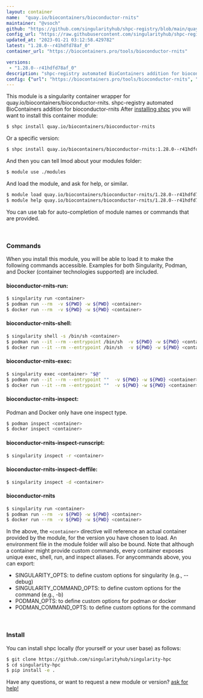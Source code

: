 ```yaml
---
layout: container
name:  "quay.io/biocontainers/bioconductor-rnits"
maintainer: "@vsoch"
github: "https://github.com/singularityhub/shpc-registry/blob/main/quay.io/biocontainers/bioconductor-rnits/container.yaml"
config_url: "https://raw.githubusercontent.com/singularityhub/shpc-registry/main/quay.io/biocontainers/bioconductor-rnits/container.yaml"
updated_at: "2023-01-21 03:12:58.429782"
latest: "1.28.0--r41hdfd78af_0"
container_url: "https://biocontainers.pro/tools/bioconductor-rnits"

versions:
 - "1.28.0--r41hdfd78af_0"
description: "shpc-registry automated BioContainers addition for bioconductor-rnits"
config: {"url": "https://biocontainers.pro/tools/bioconductor-rnits", "maintainer": "@vsoch", "description": "shpc-registry automated BioContainers addition for bioconductor-rnits", "latest": {"1.28.0--r41hdfd78af_0": "sha256:306b3e369b56a82b1af8e7a9bb873445ebbe3f8ea14ac4bac1369268f7887770"}, "tags": {"1.28.0--r41hdfd78af_0": "sha256:306b3e369b56a82b1af8e7a9bb873445ebbe3f8ea14ac4bac1369268f7887770"}, "docker": "quay.io/biocontainers/bioconductor-rnits"}
---
```


This module is a singularity container wrapper for quay.io/biocontainers/bioconductor-rnits.
shpc-registry automated BioContainers addition for bioconductor-rnits
After [installing shpc](#install) you will want to install this container module:


```bash
$ shpc install quay.io/biocontainers/bioconductor-rnits
```

Or a specific version:

```bash
$ shpc install quay.io/biocontainers/bioconductor-rnits:1.28.0--r41hdfd78af_0
```

And then you can tell lmod about your modules folder:

```bash
$ module use ./modules
```

And load the module, and ask for help, or similar.

```bash
$ module load quay.io/biocontainers/bioconductor-rnits/1.28.0--r41hdfd78af_0
$ module help quay.io/biocontainers/bioconductor-rnits/1.28.0--r41hdfd78af_0
```

You can use tab for auto-completion of module names or commands that are provided.

<br>

### Commands

When you install this module, you will be able to load it to make the following commands accessible.
Examples for both Singularity, Podman, and Docker (container technologies supported) are included.

#### bioconductor-rnits-run:

```bash
$ singularity run <container>
$ podman run --rm  -v ${PWD} -w ${PWD} <container>
$ docker run --rm  -v ${PWD} -w ${PWD} <container>
```

#### bioconductor-rnits-shell:

```bash
$ singularity shell -s /bin/sh <container>
$ podman run --it --rm --entrypoint /bin/sh  -v ${PWD} -w ${PWD} <container>
$ docker run --it --rm --entrypoint /bin/sh  -v ${PWD} -w ${PWD} <container>
```

#### bioconductor-rnits-exec:

```bash
$ singularity exec <container> "$@"
$ podman run --it --rm --entrypoint ""  -v ${PWD} -w ${PWD} <container> "$@"
$ docker run --it --rm --entrypoint ""  -v ${PWD} -w ${PWD} <container> "$@"
```

#### bioconductor-rnits-inspect:

Podman and Docker only have one inspect type.

```bash
$ podman inspect <container>
$ docker inspect <container>
```

#### bioconductor-rnits-inspect-runscript:

```bash
$ singularity inspect -r <container>
```

#### bioconductor-rnits-inspect-deffile:

```bash
$ singularity inspect -d <container>
```



#### bioconductor-rnits

```bash
$ singularity run <container>
$ podman run --rm  -v ${PWD} -w ${PWD} <container>
$ docker run --rm  -v ${PWD} -w ${PWD} <container>
```


In the above, the `<container>` directive will reference an actual container provided
by the module, for the version you have chosen to load. An environment file in the
module folder will also be bound. Note that although a container
might provide custom commands, every container exposes unique exec, shell, run, and
inspect aliases. For anycommands above, you can export:

 - SINGULARITY_OPTS: to define custom options for singularity (e.g., --debug)
 - SINGULARITY_COMMAND_OPTS: to define custom options for the command (e.g., -b)
 - PODMAN_OPTS: to define custom options for podman or docker
 - PODMAN_COMMAND_OPTS: to define custom options for the command

<br>

### Install

You can install shpc locally (for yourself or your user base) as follows:

```bash
$ git clone https://github.com/singularityhub/singularity-hpc
$ cd singularity-hpc
$ pip install -e .
```

Have any questions, or want to request a new module or version? [ask for help!](https://github.com/singularityhub/singularity-hpc/issues)